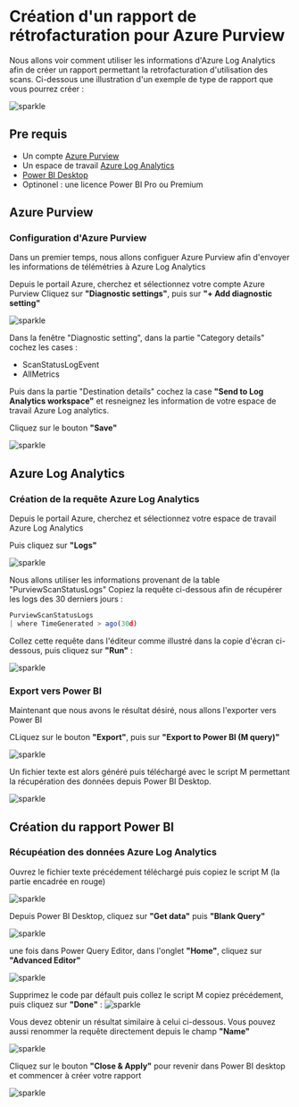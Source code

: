# Création d'un rapport de rétrofacturation pour Azure Purview

Nous allons voir comment utiliser les informations d'Azure Log Analytics afin de créer un rapport permettant la retrofacturation d'utilisation des scans.
Ci-dessous une illustration d'un exemple de type de rapport que vous pourrez créer :

![sparkle](Pictures/000.png)


## Pre requis

- Un compte [Azure Purview](https://docs.microsoft.com/fr-fr/azure/purview/create-catalog-portal)
- Un espace de travail [Azure Log Analytics](https://docs.microsoft.com/fr-fr/azure/azure-monitor/logs/quick-create-workspace)
- [Power BI Desktop](https://www.microsoft.com/fr-fr/download/details.aspx?id=58494) 
- Optinonel : une licence Power BI Pro ou Premium


## Azure Purview
### Configuration d'Azure Purview

Dans un premier temps, nous allons configuer Azure Purview afin d'envoyer les informations de télémétries à Azure Log Analytics

Depuis le portail Azure, cherchez et sélectionnez votre compte Azure Purview
Cliquez sur **"Diagnostic settings"**, puis sur **"+ Add diagnostic setting"**

![sparkle](Pictures/001.png)

Dans la fenêtre "Diagnostic setting", dans la partie "Category details" cochez les cases :
- ScanStatusLogEvent
- AllMetrics

Puis dans la partie "Destination details" cochez la case **"Send to Log Analytics workspace"** et resneignez les information de votre espace de travail Azure Log analytics.

Cliquez sur le bouton **"Save"**

![sparkle](Pictures/002.png)


## Azure Log Analytics
### Création de la requête Azure Log Analytics

Depuis le portail Azure, cherchez et sélectionnez votre espace de travail Azure Log Analytics

Puis cliquez sur **"Logs"**


![sparkle](Pictures/003.png)

Nous allons utiliser les informations provenant de la table "PurviewScanStatusLogs"
Copiez la requête ci-dessous afin de récupérer les logs des 30 derniers jours :

```javascript
PurviewScanStatusLogs
| where TimeGenerated > ago(30d)
```

Collez cette requête dans l'éditeur comme illustré dans la copie d'écran ci-dessous, puis cliquez sur **"Run"**  :

![sparkle](Pictures/004.png)

### Export vers Power BI
Maintenant que nous avons le résultat désiré, nous allons l'exporter vers Power BI

CLiquez sur le bouton **"Export"**, puis sur **"Export to Power BI (M query)"**

![sparkle](Pictures/005.png)

Un fichier texte est alors généré puis téléchargé avec le script M permettant la récupération des données depuis Power BI Desktop.

![sparkle](Pictures/006.png)

## Création du rapport Power BI
### Récupéation des données Azure Log Analytics

Ouvrez le fichier texte précédement téléchargé puis copiez le script M (la partie encadrée en rouge)

![sparkle](Pictures/007.png)

Depuis Power BI Desktop, cliquez sur **"Get data"** puis **"Blank Query"**

![sparkle](Pictures/008.png)

une fois dans Power Query Editor, dans l'onglet **"Home"**, cliquez sur **"Advanced Editor"**

![sparkle](Pictures/009.png)

Supprimez le code par défault puis collez le script M copiez précédement, puis cliquez sur **"Done"** :
![sparkle](Pictures/010.png)

Vous devez obtenir un résultat similaire à celui ci-dessous. Vous pouvez aussi renommer la requête directement depuis le champ **"Name"**

![sparkle](Pictures/011.png)

Cliquez sur le bouton **"Close & Apply"** pour revenir dans Power BI desktop et commencer à créer votre rapport

![sparkle](Pictures/012.png)

